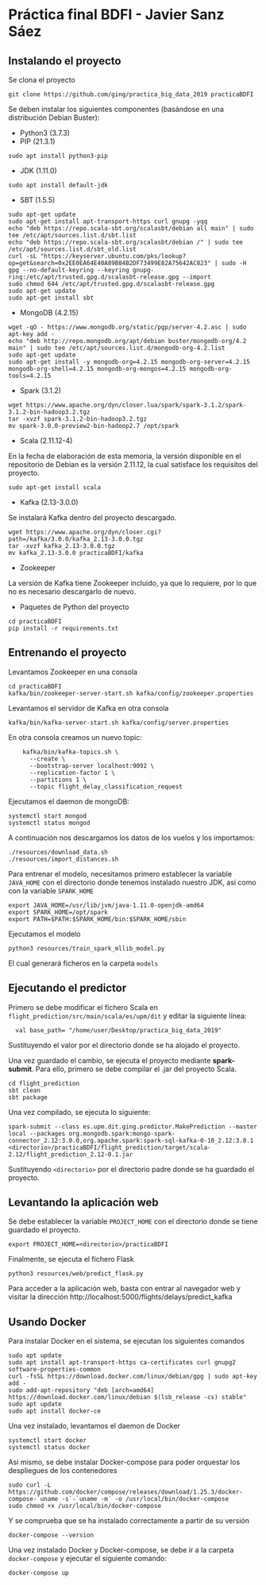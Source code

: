 # Práctica final BDFI - Javier Sanz Sáez

## Instalando el proyecto
Se clona el proyecto
```
git clone https://github.com/ging/practica_big_data_2019 practicaBDFI
```

Se deben instalar los siguientes componentes (basándose en una distribución Debian Buster):
- Python3 (3.7.3)
- PIP (21.3.1)
```
sudo apt install python3-pip
```
- JDK (1.11.0)
```
sudo apt install default-jdk
```
- SBT (1.5.5)
```
sudo apt-get update
sudo apt-get install apt-transport-https curl gnupg -yqq
echo "deb https://repo.scala-sbt.org/scalasbt/debian all main" | sudo tee /etc/apt/sources.list.d/sbt.list
echo "deb https://repo.scala-sbt.org/scalasbt/debian /" | sudo tee /etc/apt/sources.list.d/sbt_old.list
curl -sL "https://keyserver.ubuntu.com/pks/lookup?op=get&search=0x2EE0EA64E40A89B84B2DF73499E82A75642AC823" | sudo -H gpg --no-default-keyring --keyring gnupg-ring:/etc/apt/trusted.gpg.d/scalasbt-release.gpg --import
sudo chmod 644 /etc/apt/trusted.gpg.d/scalasbt-release.gpg
sudo apt-get update
sudo apt-get install sbt
```
- MongoDB (4.2.15)
```
wget -qO - https://www.mongodb.org/static/pgp/server-4.2.asc | sudo apt-key add -
echo "deb http://repo.mongodb.org/apt/debian buster/mongodb-org/4.2 main" | sudo tee /etc/apt/sources.list.d/mongodb-org-4.2.list
sudo apt-get update
sudo apt-get install -y mongodb-org=4.2.15 mongodb-org-server=4.2.15 mongodb-org-shell=4.2.15 mongodb-org-mongos=4.2.15 mongodb-org-tools=4.2.15
```

- Spark (3.1.2)
```
wget https://www.apache.org/dyn/closer.lua/spark/spark-3.1.2/spark-3.1.2-bin-hadoop3.2.tgz
tar -xvzf spark-3.1.2-bin-hadoop3.2.tgz
mv spark-3.0.0-preview2-bin-hadoop2.7 /opt/spark
```

- Scala (2.11.12-4)

En la fecha de elaboración de esta memoria, la versión disponible en el repositorio de Debian es la versión 2.11.12, la cual satisface los requisitos del proyecto.
```
sudo apt-get install scala
```

- Kafka (2.13-3.0.0)

Se instalará Kafka dentro del proyecto descargado.
```
wget https://www.apache.org/dyn/closer.cgi?path=/kafka/3.0.0/kafka_2.13-3.0.0.tgz
tar -xvzf kafka_2.13-3.0.0.tgz
mv kafka_2.13-3.0.0 practicaBDFI/kafka
```

- Zookeeper

La versión de Kafka tiene Zookeeper incluido, ya que lo requiere, por lo que no es necesario descargarlo de nuevo.

- Paquetes de Python del proyecto
```
cd practicaBDFI
pip install -r requirements.txt
```

## Entrenando el proyecto
Levantamos Zookeeper en una consola
```
cd practicaBDFI
kafka/bin/zookeeper-server-start.sh kafka/config/zookeeper.properties
```
Levantamos el servidor de Kafka en otra consola
```
kafka/bin/kafka-server-start.sh kafka/config/server.properties
```
En otra consola creamos un nuevo topic:
```
    kafka/bin/kafka-topics.sh \
      --create \
      --bootstrap-server localhost:9092 \
      --replication-factor 1 \
      --partitions 1 \
      --topic flight_delay_classification_request

```

Ejecutamos el daemon de mongoDB:
```
systemctl start mongod
systemctl status mongod
```

A continuación nos descargamos los datos de los vuelos y los importamos:
```
./resources/download_data.sh
./resources/import_distances.sh
```

Para entrenar el modelo, necesitamos primero establecer la variable `JAVA_HOME` con el directorio donde tenemos instalado nuestro JDK, así como con la variable `SPARK_HOME`
```
export JAVA_HOME=/usr/lib/jvm/java-1.11.0-openjdk-amd64
export SPARK_HOME=/opt/spark
export PATH=$PATH:$SPARK_HOME/bin:$SPARK_HOME/sbin
```
Ejecutamos el modelo

```
python3 resources/train_spark_mllib_model.py
```
El cual generará ficheros en la carpeta `models`

## Ejecutando el predictor

Primero se debe modificar el fichero Scala en `flight_prediction/src/main/scala/es/upm/dit` y editar la siguiente línea:
```
  val base_path= "/home/user/Desktop/practica_big_data_2019"
```
Sustituyendo el valor por el directorio donde se ha alojado el proyecto.

Una vez guardado el cambio, se ejecuta el proyecto mediante **spark-submit**. Para ello, primero se debe compilar el .jar del proyecto Scala.
```
cd flight_prediction
sbt clean
sbt package
```
Una vez compilado, se ejecuta lo siguiente:

```
spark-submit --class es.upm.dit.ging.predictor.MakePrediction --master local --packages org.mongodb.spark:mongo-spark-connector_2.12:3.0.0,org.apache.spark:spark-sql-kafka-0-10_2.12:3.0.1 <directorio>/practicaBDFI/flight_prediction/target/scala-2.12/flight_prediction_2.12-0.1.jar
```
Sustituyendo `<directorio>` por el directorio padre donde se ha guardado el proyecto. 

## Levantando la aplicación web

Se debe establecer la variable `PROJECT_HOME` con el directorio donde se tiene guardado el proyecto.

```
export PROJECT_HOME=<directorio>/practicaBDFI
```

Finalmente, se ejecuta el fichero Flask

`python3 resources/web/predict_flask.py`

Para acceder a la aplicación web, basta con entrar al navegador web y visitar la dirección http://localhost:5000/flights/delays/predict_kafka

## Usando Docker
Para instalar Docker en el sistema, se ejecutan los siguientes comandos
```
sudo apt update
sudo apt install apt-transport-https ca-certificates curl gnupg2 software-properties-common
curl -fsSL https://download.docker.com/linux/debian/gpg | sudo apt-key add -
sudo add-apt-repository "deb [arch=amd64] https://download.docker.com/linux/debian $(lsb_release -cs) stable"
sudo apt update
sudo apt install docker-ce
```
Una vez instalado, levantamos el daemon de Docker
```
systemctl start docker
systemctl status docker
```
Así mismo, se debe instalar Docker-compose para poder orquestar los despliegues de los contenedores

```
sudo curl -L https://github.com/docker/compose/releases/download/1.25.3/docker-compose-`uname -s`-`uname -m` -o /usr/local/bin/docker-compose
sudo chmod +x /usr/local/bin/docker-compose
```
Y se comprueba que se ha instalado correctamente a partir de su versión

```
docker-compose --version
```

Una vez instalado Docker y Docker-compose, se debe ir a la carpeta `docker-compose` y ejecutar el siguiente comando:
```
docker-compose up
```

